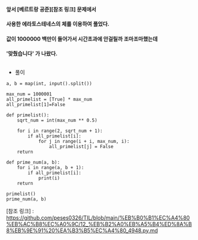 #### 앞서 [베르트랑 공준][참조 링크] 문제에서
#### 사용한 에라토스테네스의 체를 이용하여 풀었다.
#### 값이 1000000 백만이 들어가서 시간초과에 안걸릴까 조마조마했는데
#### '맞췄습니다' 가 나왔다.  

##
* 풀이  
```
a, b = map(int, input().split())

max_num = 1000001
all_primelist = [True] * max_num
all_primelist[1]=False

def primelist():
    sqrt_num = int(max_num ** 0.5)

    for i in range(2, sqrt_num + 1):
        if all_primelist[i]:
            for j in range(i + i, max_num, i):
                all_primelist[j] = False
    return

def prime_num(a, b):
    for i in range(a, b + 1):
        if all_primelist[i]:
            print(i)
    return

primelist()
prime_num(a, b)

```

[참조 링크] : https://github.com/peses0326/TIL/blob/main/%EB%B0%B1%EC%A4%80%EB%AC%B8%EC%A0%9C/12_%EB%B2%A0%EB%A5%B4%ED%8A%B8%EB%9E%91%20%EA%B3%B5%EC%A4%80_4948.py.md
